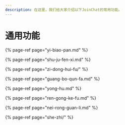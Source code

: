 ```yaml
---
description: 在这里，我们给大家介绍以下JoinChat的常用功能。
---
```


# 通用功能

{% page-ref page="yi-biao-pan.md" %}

{% page-ref page="shu-ju-fen-xi.md" %}

{% page-ref page="zi-dong-hui-fu/" %}

{% page-ref page="guang-bo-qun-fa.md" %}

{% page-ref page="yong-hu.md" %}

{% page-ref page="ren-gong-ke-fu.md" %}

{% page-ref page="nei-rong-guan-li.md" %}

{% page-ref page="she-zhi/" %}



